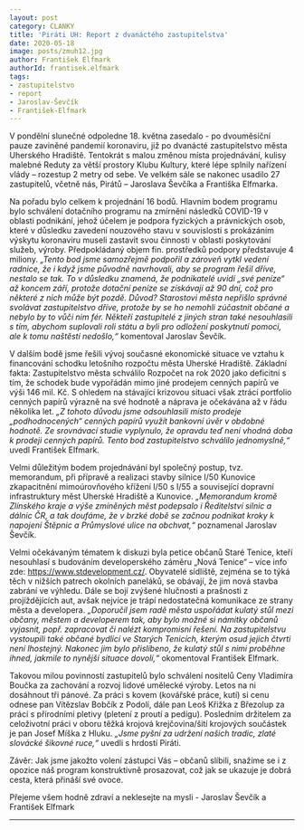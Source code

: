 ```yaml
---
layout: post
category: CLANKY
title: 'Piráti UH: Report z dvanáctého zastupitelstva'
date: 2020-05-18
image: posts/zmuh12.jpg
author: František Elfmark
authorId: frantisek.elfmark
tags: 
- zastupitelstvo
- report
- Jaroslav-Ševčík
- František-Elfmark
---
```


V pondělní slunečné odpoledne 18. května zasedalo - po dvouměsíční pauze zaviněné pandemií koronaviru, již po dvanácté zastupitelstvo města Uherského Hradiště. Tentokrát s malou změnou místa projednávání, kulisy malebné Reduty za větší prostory Klubu Kultury, které lépe splnily nařízení vlády – rozestup 2 metry od sebe. Ve velkém sále se nakonec usadilo 27 zastupitelů, včetně nás, Pirátů – Jaroslava Ševčíka a Františka Elfmarka.
 
Na pořadu bylo celkem k projednání 16 bodů. Hlavním bodem programu bylo schválení dotačního programu na zmírnění následků COVID-19 v oblasti podnikání, jehož účelem je podpora fyzických a právnických osob, které v důsledku zavedení nouzového stavu v souvislosti s prokázáním výskytu koronaviru museli zastavit svou činnosti v oblasti poskytování služeb, výroby. Předpokládaný objem fin. prostředků podpory představuje 4 miliony. 
*„Tento bod jsme samozřejmě podpořil a zároveň vytkl vedení radnice, že i když jsme původně navrhovali, aby se program řešil dříve, nestalo se tak. To v důsledku znamená, že podnikatelé uvidí „své peníze“ až koncem září, protože dotační peníze se získávají až 90 dní, což pro některé z nich může být pozdě. Důvod? Starostovi města nepřišlo správné svolávat zastupitelstvo dříve, protože by se ho nemohli zúčastnit občané a nebylo by to vůči nim fér. Někteří zastupitelé z jiných stran také nesouhlasili s tím, abychom suplovali roli státu a byli pro odložení poskytnutí pomoci, ale k tomu naštěstí nedošlo,“* komentoval Jaroslav Ševčík.
 
V dalším bodě jsme řešili vývoj současné ekonomické situace ve vztahu k financování schodku letošního rozpočtu města Uherské Hradiště. Základní fakta: Zastupitelstvo města schválilo Rozpočet na rok 2020 jako deficitní s tím, že schodek bude vypořádán mimo jiné prodejem cenných papírů ve výši 146 mil. Kč. S ohledem na stávající krizovou situaci však ztrácí portfolio cenných papírů výrazně na své hodnotě a náprava je očekávána až v řádu několika let. *„Z tohoto důvodu jsme odsouhlasili místo prodeje „podhodnocených“ cenných papírů využít bankovní úvěr v obdobné hodnotě. Ze srovnávací studie vyplynulo, že opravdu teď není vhodná doba k prodeji cenných papírů. Tento bod zastupitelstvo schválilo jednomyslně,“* uvedl František Elfmark.
 
Velmi důležitým bodem projednávání byl společný postup, tvz. memorandum,  při přípravě a realizaci stavby silnice I/50 Kunovice zkapacitnění mimoúrovňového křížení I/50 s I/55 a související dopravní infrastruktury měst Uherské Hradiště a Kunovice. *„Memorandum kromě Zlínského kraje a výše zmíněných měst podepsalo i Ředitelství silnic a dálnic ČR, a tak doufáme, že v brzké době se začnou podnikat kroky k napojení Štěpnic a Průmyslové ulice na obchvat,“* poznamenal Jaroslav Ševčík.
 
Velmi očekávaným tématem k diskuzi byla petice občanů Staré Tenice, kteří nesouhlasí s budováním developerského záměru „Nová Tenice“ – více info zde:  https://www.stdevelopment.cz/. Obyvatelé sídliště, zejména se to týká těch v nižších patrech okolních paneláků, se obávají, že jim nová stavba zabrání ve výhledu. Dále se bojí zvýšené hlučnosti a prašnosti z projíždějících aut, avšak nejvíce je trápí nedostatečná komunikace ze strany města a developera. *„Doporučil jsem radě města uspořádat kulatý stůl mezi občany, městem a developerem tak, aby bylo možné si námitky občanů vyjasnit, popř. zapracovat či nalézt kompromisní řešení. Na zastupitelstvu vystoupili také občané bydlící ve Starých Tenicích, kterým osud jejich čtvrti není lhostejný. Nakonec jim bylo přislíbeno, že kulatý stůl s nimi proběhne ihned, jakmile to nynější situace dovolí,“* okomentoval František Elfmark.
 
Takovou milou povinností zastupitelů bylo schválení nositelů Ceny Vladimíra Boučka za zachování a rozvoj lidové umělecké výroby. Letos na ni dosáhnout tři pánové. Za práci s kovem (kovářské práce, kutí) si cenu odnese pan Vítězslav Bobčík z Podolí, dále pan Leoš Křižka z Březolup za práci s přírodními pletivy (pletení z proutí a pedigu). Posledním držitelem za celoživotní práci v oboru těžká krojová krejčovina/šití krojových součástek je pan Josef Míška z Hluku. *„Jsme pyšní za udržení našich tradic, zlaté slovácké šikovné ruce,“* uvedli s hrdostí Piráti.
 
Závěr: Jak jsme jakožto volení zástupci Vás – občanů slíbili, snažíme se i z opozice náš program konstruktivně prosazovat, což jak se ukazuje je dobrá cesta, která přináší své ovoce.

Přejeme všem hodně zdraví a neklesejte na mysli - Jaroslav Ševčík a František Elfmark

---
